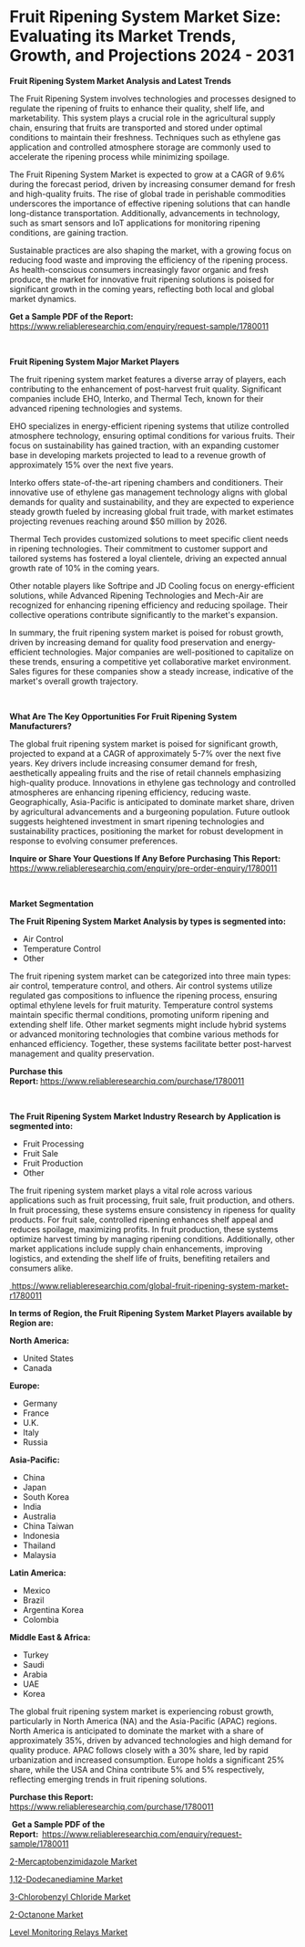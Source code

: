 <p><h1>Fruit Ripening System Market Size: Evaluating its Market Trends, Growth, and Projections 2024 - 2031</h1></p><p><strong>Fruit Ripening System Market Analysis and Latest Trends</strong></p>
<p><p>The Fruit Ripening System involves technologies and processes designed to regulate the ripening of fruits to enhance their quality, shelf life, and marketability. This system plays a crucial role in the agricultural supply chain, ensuring that fruits are transported and stored under optimal conditions to maintain their freshness. Techniques such as ethylene gas application and controlled atmosphere storage are commonly used to accelerate the ripening process while minimizing spoilage.</p><p>The Fruit Ripening System Market is expected to grow at a CAGR of 9.6% during the forecast period, driven by increasing consumer demand for fresh and high-quality fruits. The rise of global trade in perishable commodities underscores the importance of effective ripening solutions that can handle long-distance transportation. Additionally, advancements in technology, such as smart sensors and IoT applications for monitoring ripening conditions, are gaining traction. </p><p>Sustainable practices are also shaping the market, with a growing focus on reducing food waste and improving the efficiency of the ripening process. As health-conscious consumers increasingly favor organic and fresh produce, the market for innovative fruit ripening solutions is poised for significant growth in the coming years, reflecting both local and global market dynamics.</p></p>
<p><strong>Get a Sample PDF of the Report:&nbsp;</strong> <a href="https://www.reliableresearchiq.com/enquiry/request-sample/1780011?utm_campaign=104&utm_medium=2&utm_source=Github&utm_content=ia&utm_term=13102024&utm_id=fruit-ripening-system">https://www.reliableresearchiq.com/enquiry/request-sample/1780011</a></p>
<p>&nbsp;</p>
<p><strong>Fruit Ripening System Major Market Players</strong></p>
<p><p>The fruit ripening system market features a diverse array of players, each contributing to the enhancement of post-harvest fruit quality. Significant companies include EHO, Interko, and Thermal Tech, known for their advanced ripening technologies and systems. </p><p>EHO specializes in energy-efficient ripening systems that utilize controlled atmosphere technology, ensuring optimal conditions for various fruits. Their focus on sustainability has gained traction, with an expanding customer base in developing markets projected to lead to a revenue growth of approximately 15% over the next five years.</p><p>Interko offers state-of-the-art ripening chambers and conditioners. Their innovative use of ethylene gas management technology aligns with global demands for quality and sustainability, and they are expected to experience steady growth fueled by increasing global fruit trade, with market estimates projecting revenues reaching around $50 million by 2026.</p><p>Thermal Tech provides customized solutions to meet specific client needs in ripening technologies. Their commitment to customer support and tailored systems has fostered a loyal clientele, driving an expected annual growth rate of 10% in the coming years.</p><p>Other notable players like Softripe and JD Cooling focus on energy-efficient solutions, while Advanced Ripening Technologies and Mech-Air are recognized for enhancing ripening efficiency and reducing spoilage. Their collective operations contribute significantly to the market's expansion.</p><p>In summary, the fruit ripening system market is poised for robust growth, driven by increasing demand for quality food preservation and energy-efficient technologies. Major companies are well-positioned to capitalize on these trends, ensuring a competitive yet collaborative market environment. Sales figures for these companies show a steady increase, indicative of the market's overall growth trajectory.</p></p>
<p>&nbsp;</p>
<p><strong>What Are The Key Opportunities For Fruit Ripening System Manufacturers?</strong></p>
<p><p>The global fruit ripening system market is poised for significant growth, projected to expand at a CAGR of approximately 5-7% over the next five years. Key drivers include increasing consumer demand for fresh, aesthetically appealing fruits and the rise of retail channels emphasizing high-quality produce. Innovations in ethylene gas technology and controlled atmospheres are enhancing ripening efficiency, reducing waste. Geographically, Asia-Pacific is anticipated to dominate market share, driven by agricultural advancements and a burgeoning population. Future outlook suggests heightened investment in smart ripening technologies and sustainability practices, positioning the market for robust development in response to evolving consumer preferences.</p></p>
<p><strong>Inquire or Share Your Questions If Any Before Purchasing This Report:</strong> <a href="https://www.reliableresearchiq.com/enquiry/pre-order-enquiry/1780011?utm_campaign=104&utm_medium=2&utm_source=Github&utm_content=ia&utm_term=13102024&utm_id=fruit-ripening-system">https://www.reliableresearchiq.com/enquiry/pre-order-enquiry/1780011</a></p>
<p>&nbsp;</p>
<p><strong>Market Segmentation</strong></p>
<p><strong>The Fruit Ripening System Market Analysis by types is segmented into:</strong></p>
<p><ul><li>Air Control</li><li>Temperature Control</li><li>Other</li></ul></p>
<p><p>The fruit ripening system market can be categorized into three main types: air control, temperature control, and others. Air control systems utilize regulated gas compositions to influence the ripening process, ensuring optimal ethylene levels for fruit maturity. Temperature control systems maintain specific thermal conditions, promoting uniform ripening and extending shelf life. Other market segments might include hybrid systems or advanced monitoring technologies that combine various methods for enhanced efficiency. Together, these systems facilitate better post-harvest management and quality preservation.</p></p>
<p><strong>Purchase this Report:&nbsp;</strong><a href="https://www.reliableresearchiq.com/purchase/1780011?utm_campaign=104&utm_medium=2&utm_source=Github&utm_content=ia&utm_term=13102024&utm_id=fruit-ripening-system">https://www.reliableresearchiq.com/purchase/1780011</a></p>
<p>&nbsp;</p>
<p><strong>The Fruit Ripening System Market Industry Research by Application is segmented into:</strong></p>
<p><ul><li>Fruit Processing</li><li>Fruit Sale</li><li>Fruit Production</li><li>Other</li></ul></p>
<p><p>The fruit ripening system market plays a vital role across various applications such as fruit processing, fruit sale, fruit production, and others. In fruit processing, these systems ensure consistency in ripeness for quality products. For fruit sale, controlled ripening enhances shelf appeal and reduces spoilage, maximizing profits. In fruit production, these systems optimize harvest timing by managing ripening conditions. Additionally, other market applications include supply chain enhancements, improving logistics, and extending the shelf life of fruits, benefiting retailers and consumers alike.</p></p>
<p><a href="https://www.reliableresearchiq.com/global-fruit-ripening-system-market-r1780011?utm_campaign=104&utm_medium=2&utm_source=Github&utm_content=ia&utm_term=13102024&utm_id=fruit-ripening-system">&nbsp;https://www.reliableresearchiq.com/global-fruit-ripening-system-market-r1780011</a></p>
<p><strong>In terms of Region, the Fruit Ripening System Market Players available by Region are:</strong></p>
<p>
    <p> <strong> North America: </strong>
        <ul>
            <li>United States</li>
            <li>Canada</li>
        </ul>
        </p> 
    <p> <strong> Europe: </strong>
        <ul>
            <li>Germany</li>
            <li>France</li>
            <li>U.K.</li>
            <li>Italy</li>
            <li>Russia</li>
        </ul>
        </p> 
    <p> <strong> Asia-Pacific: </strong>
        <ul>
            <li>China</li>
            <li>Japan</li>
            <li>South Korea</li>
            <li>India</li>
            <li>Australia</li>
            <li>China Taiwan</li>
            <li>Indonesia</li>
            <li>Thailand</li>
            <li>Malaysia</li>
        </ul>
        </p> 
    <p> <strong> Latin America: </strong>
        <ul>
            <li>Mexico</li>
            <li>Brazil</li>
            <li>Argentina Korea</li>
            <li>Colombia</li>
        </ul>
        </p> 
    <p> <strong> Middle East & Africa: </strong>
        <ul>
            <li>Turkey</li>
            <li>Saudi</li>
            <li>Arabia</li>
            <li>UAE</li>
            <li>Korea</li>
        </ul>
    </p>
    </p>
<p><p>The global fruit ripening system market is experiencing robust growth, particularly in North America (NA) and the Asia-Pacific (APAC) regions. North America is anticipated to dominate the market with a share of approximately 35%, driven by advanced technologies and high demand for quality produce. APAC follows closely with a 30% share, led by rapid urbanization and increased consumption. Europe holds a significant 25% share, while the USA and China contribute 5% and 5% respectively, reflecting emerging trends in fruit ripening solutions.</p></p>
<p><strong>Purchase this Report: </strong><a href="https://www.reliableresearchiq.com/purchase/1780011?utm_campaign=104&utm_medium=2&utm_source=Github&utm_content=ia&utm_term=13102024&utm_id=fruit-ripening-system">https://www.reliableresearchiq.com/purchase/1780011</a></p>
<p>&nbsp;<strong>Get a Sample PDF of the Report:&nbsp;&nbsp;</strong><a href="https://www.reliableresearchiq.com/enquiry/request-sample/1780011?utm_campaign=104&utm_medium=2&utm_source=Github&utm_content=ia&utm_term=13102024&utm_id=fruit-ripening-system">https://www.reliableresearchiq.com/enquiry/request-sample/1780011</a></p>
<p><strong></strong></p>
<p><p><a href="https://github.com/liz10hnbracht/Market-Research-Report-List-1/blob/main/2-mercaptobenzimidazole-market.md?utm_campaign=104&utm_medium=2&utm_source=Github&utm_content=ia&utm_term=13102024&utm_id=fruit-ripening-system">2-Mercaptobenzimidazole Market</a></p><p><a href="https://github.com/rozh43oreder/Market-Research-Report-List-1/blob/main/112-dodecanediamine-market.md?utm_campaign=104&utm_medium=2&utm_source=Github&utm_content=ia&utm_term=13102024&utm_id=fruit-ripening-system">1,12-Dodecanediamine Market</a></p><p><a href="https://www.linkedin.com/pulse/3-chlorobenzyl-chloride-industry-sector-new-technologies-market-uz7yc?utm_campaign=104&utm_medium=2&utm_source=Github&utm_content=ia&utm_term=13102024&utm_id=fruit-ripening-system">3-Chlorobenzyl Chloride Market</a></p><p><a href="https://www.linkedin.com/pulse/emerging-opportunities-challenges-global-2-octanone-market-82ufc?utm_campaign=104&utm_medium=2&utm_source=Github&utm_content=ia&utm_term=13102024&utm_id=fruit-ripening-system">2-Octanone Market</a></p><p><a href="https://www.linkedin.com/pulse/level-monitoring-relays-market-global-regional-analysis-lxt9f?utm_campaign=104&utm_medium=2&utm_source=Github&utm_content=ia&utm_term=13102024&utm_id=fruit-ripening-system">Level Monitoring Relays Market</a></p></p>